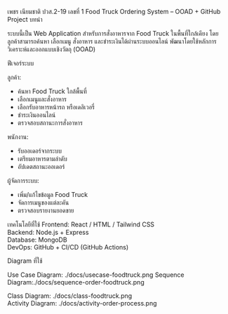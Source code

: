 เพชร เนียมชาติ ปวส.2-19 เลขที่ 1
Food Truck Ordering System – OOAD + GitHub Project
บทนำ

ระบบนี้เป็น Web Application สำหรับการสั่งอาหารจาก Food Truck ในพื้นที่ใกล้เคียง โดยลูกค้าสามารถค้นหา เลือกเมนู สั่งอาหาร และชำระเงินได้ผ่านระบบออนไลน์ พัฒนาโดยใช้หลักการวิเคราะห์และออกแบบเชิงวัตถุ (OOAD)

 ฟีเจอร์ระบบ

ลูกค้า:
  - ค้นหา Food Truck ใกล้พื้นที่
  - เลือกเมนูและสั่งอาหาร
  - เลือกรับอาหารหน้ารถ หรือเดลิเวอรี่
  - ชำระเงินออนไลน์
  - ตรวจสอบสถานะการสั่งอาหาร

พนักงาน:
  - รับออเดอร์จากระบบ
  - เตรียมอาหารตามลำดับ
  - อัปเดตสถานะออเดอร์

ผู้จัดการระบบ:
  - เพิ่ม/แก้ไขข้อมูล Food Truck
  - จัดการเมนูของแต่ละคัน
  - ตรวจสอบรายงานยอดขาย

เทคโนโลยีที่ใช้
Frontend: React / HTML / Tailwind CSS  
Backend: Node.js + Express  
Database: MongoDB  
DevOps: GitHub + CI/CD (GitHub Actions)

Diagram ที่ใช้

 Use Case Diagram: ./docs/usecase-foodtruck.png
Sequence Diagram:./docs/sequence-order-foodtruck.png

Class Diagram: ./docs/class-foodtruck.png  
Activity Diagram: ./docs/activity-order-process.png
